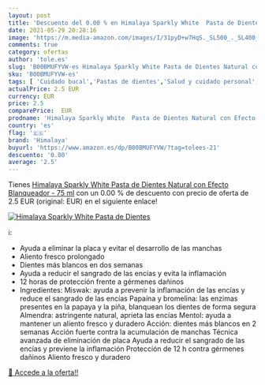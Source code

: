 ```yaml
---
layout: post
title: 'Descuento del 0.00 % en Himalaya Sparkly White  Pasta de Dientes'
date: 2021-05-29 20:28:16
image: 'https://m.media-amazon.com/images/I/31pyD+w7HqS._SL500_._SL400_.jpg'
comments: true
category: ofertas
author: 'tole.es'
slug: 'B00BMUFYVW-es Himalaya Sparkly White Pasta de Dientes Natural con Efecto...'
sku: 'B00BMUFYVW-es'
tags: [ 'Cuidado bucal','Pastas de dientes','Salud y cuidado personal','de','dientes','himalaya','pasta', ]
actualPrice: 2.5 EUR
currency: EUR
price: 2.5
comparePrice:  EUR
prodname: 'Himalaya Sparkly White  Pasta de Dientes Natural con Efecto Blanqueador - 75 ml'
country: 'es'
flag: '🇪🇸'
brand: 'Himalaya'
buyurl: 'https://www.amazon.es/dp/B00BMUFYVW/?tag=tolees-21'
descuento: '0.00'
average: '2.5'
---
```


Tienes [Himalaya Sparkly White  Pasta de Dientes Natural con Efecto Blanqueador - 75 ml](https://www.amazon.es/dp/B00BMUFYVW/?tag=tolees-21) con un 0.00 % de descuento con precio de oferta de 2.5 EUR (original:  EUR) en el siguiente enlace!

[![Himalaya Sparkly White  Pasta de Dientes](https://m.media-amazon.com/images/I/31pyD+w7HqS._SL500_._SL400_.jpg)](https://www.amazon.es/dp/B00BMUFYVW/?tag=tolees-21)

ℹ️:

- Ayuda a eliminar la placa y evitar el desarrollo de las manchas
- Aliento fresco prolongado
- Dientes más blancos en dos semanas
- Ayuda a reducir el sangrado de las encías y evita la inflamación
- 12 horas de protección frente a gérmenes dañinos
- Ingredientes: Miswak: ayuda a prevenir la inflamación de las encías y reduce el sangrado de las encías Papaína y bromelina: las enzimas presentes en la papaya y la piña, blanquean los dientes de forma segura Almendra: astringente natural, aprieta las encías Mentol: ayuda a mantener un aliento fresco y duradero Acción: dientes más blancos en 2 semanas Acción fuerte contra la acumulación de manchas Técnica avanzada de eliminación de placa Ayuda a reducir el sangrado de las encías y previene la inflamación Protección de 12 h contra gérmenes dañinos Aliento fresco y duradero

[🛒 Accede a la oferta!!](https://www.amazon.es/dp/B00BMUFYVW/?tag=tolees-21)
